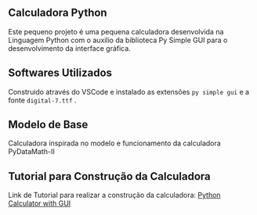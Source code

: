## Calculadora Python
Este pequeno projeto é uma pequena calculadora desenvolvida na Linguagem Python com o auxilio da biblioteca Py Simple GUI para o desenvolvimento da interface gráfica.

## Softwares Utilizados
Construido através do VSCode e instalado as extensões `py simple gui`  e a fonte `digital-7.ttf` .

## Modelo de Base
Calculadora inspirada no modelo e funcionamento da calculadora PyDataMath-II

## Tutorial para Construção da Calculadora
Link de Tutorial para realizar a construção da calculadora: [Python Calculator with GUI](https://www.youtube.com/watch?v=x5LSTDdffFk) <br>
